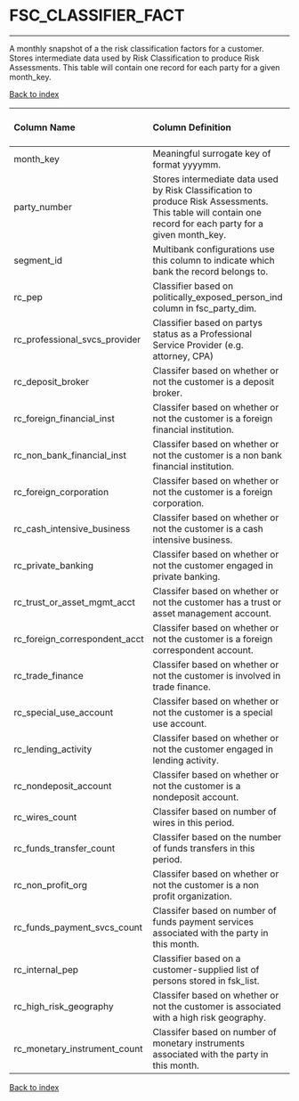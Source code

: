 # **FSC_CLASSIFIER_FACT**

---

A monthly snapshot of a the risk classification factors for a customer. Stores intermediate data used by Risk Classification to produce Risk Assessments. This table will contain one record for each party for a given month_key.

[Back to index](./index.md)

| Column Name                   | Column Definition                                                                                                                                          | Column Data Type   | Column Null Option   | PK   | FK   |
|:------------------------------|:-----------------------------------------------------------------------------------------------------------------------------------------------------------|:-------------------|:---------------------|:-----|:-----|
| month_key                     | Meaningful surrogate key of format yyyymm.                                                                                                                 | NUMBER(6,0)        | Not Null             | No   | Yes  |
| party_number                  | Stores intermediate data used by Risk Classification to produce Risk Assessments. This table will contain one record for each party for a given month_key. | VARCHAR2(50)       | Not Null             | Yes  | No   |
| segment_id                    | Multibank configurations use this column to indicate which bank the record belongs to.                                                                     | VARCHAR2(128)      | Not Null             | No   | Yes  |
| rc_pep                        | Classifier based on politically_exposed_person_ind column in fsc_party_dim.                                                                                | NUMBER(1)          | Null                 | No   | No   |
| rc_professional_svcs_provider | Classifier based on partys status as a Professional Service Provider (e.g. attorney, CPA)                                                                  | NUMBER(1)          | Null                 | No   | No   |
| rc_deposit_broker             | Classifer based on whether or not the customer is a deposit broker.                                                                                        | NUMBER(1)          | Null                 | No   | No   |
| rc_foreign_financial_inst     | Classifer based on whether or not the customer is a foreign financial institution.                                                                         | NUMBER(1)          | Null                 | No   | No   |
| rc_non_bank_financial_inst    | Classifer based on whether or not the customer is a non bank financial institution.                                                                        | NUMBER(1)          | Null                 | No   | No   |
| rc_foreign_corporation        | Classifer based on whether or not the customer is a foreign corporation.                                                                                   | NUMBER(1)          | Null                 | No   | No   |
| rc_cash_intensive_business    | Classifer based on whether or not the customer is a cash intensive business.                                                                               | NUMBER(1)          | Null                 | No   | No   |
| rc_private_banking            | Classifer based on whether or not the customer engaged in private banking.                                                                                 | NUMBER(1)          | Null                 | No   | No   |
| rc_trust_or_asset_mgmt_acct   | Classifer based on whether or not the customer has a trust or asset management account.                                                                    | NUMBER(1)          | Null                 | No   | No   |
| rc_foreign_correspondent_acct | Classifer based on whether or not the customer is a foreign correspondent account.                                                                         | NUMBER(1)          | Null                 | No   | No   |
| rc_trade_finance              | Classifer based on whether or not the customer is involved in trade finance.                                                                               | NUMBER(1)          | Null                 | No   | No   |
| rc_special_use_account        | Classifer based on whether or not the customer is a special use account.                                                                                   | NUMBER(1)          | Null                 | No   | No   |
| rc_lending_activity           | Classifer based on whether or not the customer engaged in lending activity.                                                                                | NUMBER(1)          | Null                 | No   | No   |
| rc_nondeposit_account         | Classifer based on whether or not the customer is a nondeposit account.                                                                                    | NUMBER(1)          | Null                 | No   | No   |
| rc_wires_count                | Classifer based on number of wires in this period.                                                                                                         | NUMBER(6)          | Null                 | No   | No   |
| rc_funds_transfer_count       | Classifer based on the number of funds transfers in this period.                                                                                           | NUMBER(6)          | Null                 | No   | No   |
| rc_non_profit_org             | Classifer based on whether or not the customer is a non profit organization.                                                                               | NUMBER(1)          | Null                 | No   | No   |
| rc_funds_payment_svcs_count   | Classifer based on number of funds payment services associated with the party in this month.                                                               | NUMBER(6)          | Null                 | No   | No   |
| rc_internal_pep               | Classifier based on a customer-supplied list of persons stored in fsk_list.                                                                                | NUMBER(1)          | Null                 | No   | No   |
| rc_high_risk_geography        | Classifer based on whether or not the customer is associated with a high risk geography.                                                                   | NUMBER(1)          | Null                 | No   | No   |
| rc_monetary_instrument_count  | Classifer based on number of monetary instruments associated with the party in this month.                                                                 | NUMBER(6)          | Null                 | No   | No   |

[Back to index](./index.md)